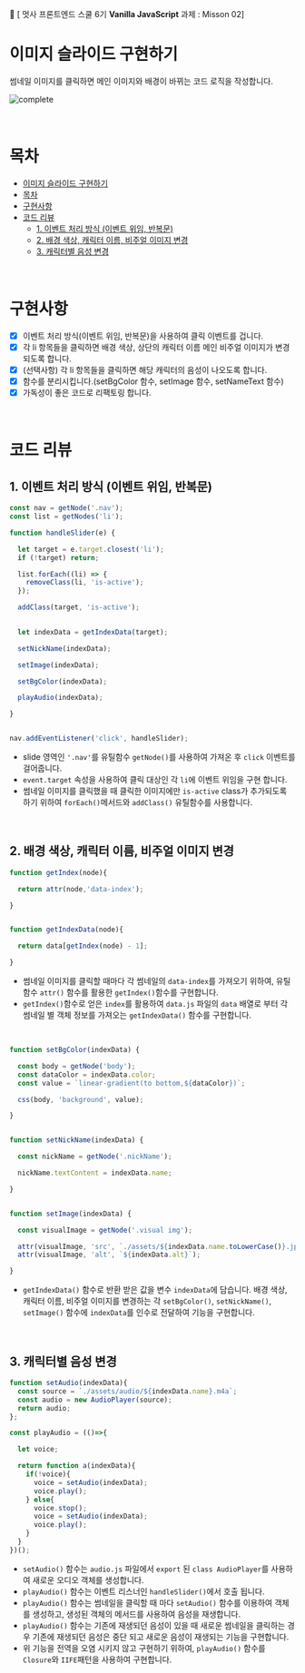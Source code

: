 🦁 [ 멋사 프론트엔드 스쿨 6기 **Vanilla JavaScript** 과제 : Misson 02]

# 이미지 슬라이드 구현하기
썸네일 이미지를 클릭하면 메인 이미지와 배경이 바뀌는 코드 로직을 작성합니다.

![complete](https://github.com/kimInDa/js-homework/assets/105577805/1f9a4337-f44f-4153-a84f-210d771e3362)

</br>

# 목차
- [이미지 슬라이드 구현하기](#이미지-슬라이드-구현하기)
- [목차](#목차)
- [구현사항](#구현사항)
- [코드 리뷰](#코드-리뷰)
  - [1. 이벤트 처리 방식 (이벤트 위임, 반복문)](#1-이벤트-처리-방식-이벤트-위임-반복문)
  - [2. 배경 색상, 캐릭터 이름, 비주얼 이미지 변경](#2-배경-색상-캐릭터-이름-비주얼-이미지-변경)
  - [3. 캐릭터별 음성 변경](#3-캐릭터별-음성-변경)


</br>

# 구현사항
- [x] 이벤트 처리 방식(이벤트 위임, 반복문)을 사용하여 클릭 이벤트를 겁니다.
- [x] 각 li 항목들을 클릭하면 배경 색상, 상단의 캐릭터 이름 메인 비주얼 이미지가 변경되도록 합니다.
- [x] (선택사항) 각 li 항목들을 클릭하면 해당 캐릭터의 음성이 나오도록 합니다.
- [x] 함수를 분리시킵니다.(setBgColor 함수, setImage 함수, setNameText 함수)
- [x] 가독성이 좋은 코드로 리팩토링 합니다.

</br>

# 코드 리뷰
## 1. 이벤트 처리 방식 (이벤트 위임, 반복문)
```js
const nav = getNode('.nav');
const list = getNodes('li');

function handleSlider(e) {

  let target = e.target.closest('li');
  if (!target) return;

  list.forEach((li) => {
    removeClass(li, 'is-active');
  });

  addClass(target, 'is-active');

  
  let indexData = getIndexData(target);

  setNickName(indexData);

  setImage(indexData);

  setBgColor(indexData);

  playAudio(indexData);

}


nav.addEventListener('click', handleSlider);

```
- slide 영역인 `'.nav'`를 유틸함수 `getNode()`를 사용하여 가져온 후 `click` 이벤트를 걸어줍니다.
- `event.target` 속성을 사용하여 클릭 대상인 각 `li`에 이벤트 위임을 구현 합니다.
- 썸네일 이미지를 클릭했을 때 클릭한 이미지에만 `is-active` class가 추가되도록 하기 위하여 `forEach()`메서드와 `addClass()` 유틸함수를 사용합니다.

</br>

## 2. 배경 색상, 캐릭터 이름, 비주얼 이미지 변경
```js
function getIndex(node){

  return attr(node,'data-index');

}


function getIndexData(node){

  return data[getIndex(node) - 1];

}
```
- 썸네일 이미지를 클릭할 때마다 각 썸네일의 `data-index`를 가져오기 위하여, 유틸함수 `attr()` 함수를 활용한 `getIndex()`함수를 구현합니다.
- `getIndex()`함수로 얻은 `index`를 활용하여 `data.js` 파일의 `data` 배열로 부터 각 썸네일 별 객체 정보를 가져오는 `getIndexData()` 함수를 구현합니다.

</br>

```js
function setBgColor(indexData) {

  const body = getNode('body');
  const dataColor = indexData.color;
  const value = `linear-gradient(to bottom,${dataColor})`;

  css(body, 'background', value);

}


function setNickName(indexData) {

  const nickName = getNode('.nickName');

  nickName.textContent = indexData.name;

}


function setImage(indexData) {

  const visualImage = getNode('.visual img');

  attr(visualImage, 'src', `./assets/${indexData.name.toLowerCase()}.jpeg`);
  attr(visualImage, 'alt', `${indexData.alt}`);

}
```
- `getIndexData()` 함수로 반환 받은 값을 변수 `indexData`에 담습니다. 배경 색상, 캐릭터 이름, 비주얼 이미지를 변경하는 각 `setBgColor()`, `setNickName()`, `setImage()` 함수에 `indexData`를 인수로 전달하여 기능을 구현합니다.

</br>

## 3. 캐릭터별 음성 변경
```js
function setAudio(indexData){
  const source = `./assets/audio/${indexData.name}.m4a`;
  const audio = new AudioPlayer(source);
  return audio;
};

const playAudio = (()=>{

  let voice;

  return function a(indexData){
    if(!voice){
      voice = setAudio(indexData);
      voice.play();
    } else{
      voice.stop();
      voice = setAudio(indexData);
      voice.play();
    }
  }
})();
```
- `setAudio()` 함수는 `audio.js` 파일에서 `export` 된 `class AudioPlayer`를 사용하여 새로운 오디오 객체를 생성합니다.
- `playAudio()` 함수는 이벤트 리스너인 `handleSlider()`에서 호출 됩니다.
- `playAudio()` 함수는 썸네일을 클릭할 때 마다 `setAudio()` 함수를 이용하여 객체를 생성하고, 생성된 객체의 메서드를 사용하여 음성을 재생합니다.
- `playAudio()` 함수는 기존에 재생되던 음성이 있을 때 새로운 썸네일을 클릭하는 경우 기존에 재생되던 음성은 중단 되고 새로운 음성이 재생되는 기능을 구현합니다.
- 위 기능을 전역을 오염 시키지 않고 구현하기 위하여, `playAudio()` 함수를 `Closure`와 `IIFE`패턴을 사용하여 구현합니다. 